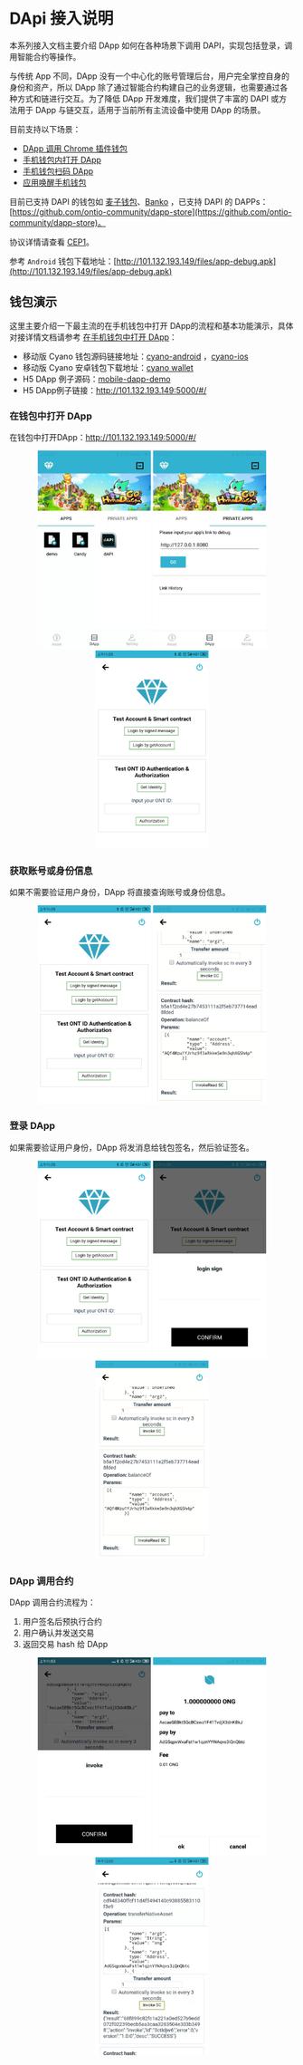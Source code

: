 
# DApi 接入说明

本系列接入文档主要介绍 DApp 如何在各种场景下调用 DAPI，实现包括登录，调用智能合约等操作。

与传统 App 不同，DApp 没有一个中心化的账号管理后台，用户完全掌控自身的身份和资产，所以 DApp 除了通过智能合约构建自己的业务逻辑，也需要通过各种方式和链进行交互。为了降低 DApp 开发难度，我们提供了丰富的 DAPI 或方法用于 DApp 与链交互，适用于当前所有主流设备中使用 DApp 的场景。

目前支持以下场景：
- [DApp 调用 Chrome 插件钱包](https://dev-docs.ont.io/#/docs-cn/dApp-Integration/03-DAppDocking-use-chrome-extension-wallet)
- [手机钱包内打开 DApp](https://dev-docs.ont.io/#/docs-cn/dApp-Integration/01-DAppDocking-Wallet-Opens-DApp)
- [手机钱包扫码 DApp](https://dev-docs.ont.io/#/docs-cn/dApp-Integration/02-DAppDocking-QRcode)
- [应用唤醒手机钱包](https://dev-docs.ont.io/#/docs-cn/dApp-Integration/06-DAppDocking-Wake-up)

目前已支持 DAPI 的钱包如 [麦子钱包](http://www.mathwallet.org/en/)、[Banko](http://bankowallet.com/pc.html) ，已支持 DAPI 的 DAPPs： [https://github.com/ontio-community/dapp-store](https://github.com/ontio-community/dapp-store)。

协议详情请查看 [CEP1](https://github.com/ontio-cyano/CEPs/blob/master/CEPS/CEP1.mediawiki)。

参考 ```Android``` 钱包下载地址：[http://101.132.193.149/files/app-debug.apk](http://101.132.193.149/files/app-debug.apk)


## 钱包演示

这里主要介绍一下最主流的在手机钱包中打开 DApp的流程和基本功能演示，具体对接详情文档请参考 [在手机钱包中打开 DApp](https://dev-docs.ont.io/#/docs-cn/dApp-Integration/01-DAppDocking-Wallet-Opens-DApp)：

* 移动版 Cyano 钱包源码链接地址：[cyano-android](https://github.com/ontio-cyano/cyano-android) ，[cyano-ios](https://github.com/ontio-cyano/cyano-ios)
* 移动版 Cyano 安卓钱包下载地址：[cyano wallet](http://101.132.193.149/files/app-debug.apk)
* H5 DApp 例子源码：[mobile-dapp-demo](https://github.com/ontio-cyano/mobile-dapp-demo)
* H5 DApp例子链接：http://101.132.193.149:5000/#/

### 在钱包中打开 DApp

在钱包中打开DApp：http://101.132.193.149:5000/#/

<div align="center">
  <img src="https://raw.githubusercontent.com/ontio-cyano/integration-docs/master/images/ios/01-dapps.jpg" height="350" width="200">
  <img src="https://raw.githubusercontent.com/ontio-cyano/integration-docs/master/images/ios/01-private-dapp.jpg" height="350" width="200">
  <img src="https://raw.githubusercontent.com/ontio-cyano/integration-docs/master/images/ios/01-open-dapp.png" height="350" width="200">
</div>

### 获取账号或身份信息

如果不需要验证用户身份，DApp 将直接查询账号或身份信息。

<div align="center">
  <img src="https://raw.githubusercontent.com/ontio-cyano/integration-docs/master/images/ios/01-open-dapp.png" height="350" width="200">
  <img src="https://raw.githubusercontent.com/ontio-cyano/integration-docs/master/images/ios/02-getAccount.jpg" height="350" width="200">
</div>

### 登录 DApp

如果需要验证用户身份，DApp 将发消息给钱包签名，然后验证签名。

<div align="center">
  <img src="https://raw.githubusercontent.com/ontio-cyano/integration-docs/master/images/ios/01-open-dapp.png" height="350" width="200">
  <img src="https://raw.githubusercontent.com/ontio-cyano/integration-docs/master/images/ios/03-login-pwd.png" height="350" width="200">
  <img src="https://raw.githubusercontent.com/ontio-cyano/integration-docs/master/images/ios/04-logined.jpg" height="350" width="200">
</div>

### DApp 调用合约

DApp 调用合约流程为：

1. 用户签名后预执行合约
2. 用户确认并发送交易
3. 返回交易 hash 给 DApp

<div align="center">
  <img src="https://raw.githubusercontent.com/ontio-cyano/integration-docs/master/images/ios/input-password.jpg" height="350" width="200">
  <img src="https://raw.githubusercontent.com/ontio-cyano/integration-docs/master/images/ios/05-pre-exec-result.png" height="350" width="200">
  <img src="https://raw.githubusercontent.com/ontio-cyano/integration-docs/master/images/ios/06-dapp-recv-txhash.jpg" height="350" width="200">
</div>
